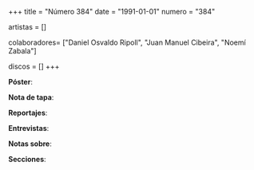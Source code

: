 +++
title = "Número 384"
date = "1991-01-01"
numero = "384"

artistas = []

colaboradores= ["Daniel Osvaldo Ripoll", "Juan Manuel Cibeira", "Noemí Zabala"]

discos = []
+++

**Póster**: 

**Nota de tapa**: 

**Reportajes**: 

**Entrevistas**: 

**Notas sobre**:

**Secciones**:
